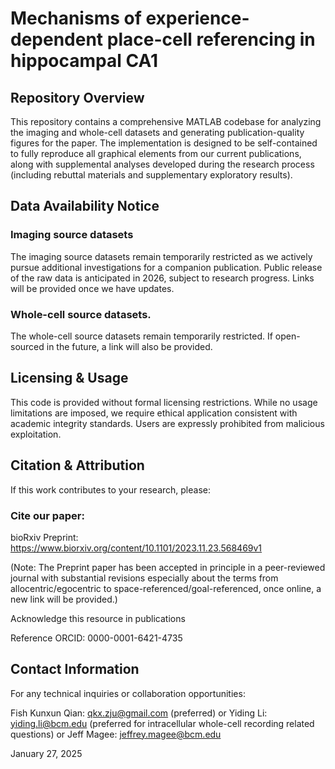 # Mechanisms of experience-dependent place-cell referencing in hippocampal CA1
## Repository Overview

This repository contains a comprehensive MATLAB codebase for analyzing the imaging and whole-cell datasets and generating publication-quality figures for the paper. The implementation is designed to be self-contained to fully reproduce all graphical elements from our current publications, along with supplemental analyses developed during the research process (including rebuttal materials and supplementary exploratory results). 

## Data Availability Notice
### Imaging source datasets
The imaging source datasets remain temporarily restricted as we actively pursue additional investigations for a companion publication. Public release of the raw data is anticipated in 2026, subject to research progress. Links will be provided once we have updates.

### Whole-cell source datasets.
The whole-cell source datasets remain temporarily restricted. If open-sourced in the future, a link will also be provided.


## Licensing & Usage

This code is provided without formal licensing restrictions. While no usage limitations are imposed, we require ethical application consistent with academic integrity standards. Users are expressly prohibited from malicious exploitation.

## Citation & Attribution

If this work contributes to your research, please:

### Cite our paper:
bioRxiv Preprint: https://www.biorxiv.org/content/10.1101/2023.11.23.568469v1 

(Note: The Preprint paper has been accepted in principle in a peer-reviewed journal with substantial revisions especially about the terms from allocentric/egocentric to space-referenced/goal-referenced, once online, a new link will be provided.)

Acknowledge this resource in publications

Reference ORCID: 0000-0001-6421-4735

## Contact Information
For any technical inquiries or collaboration opportunities:

Fish Kunxun Qian: qkx.zju@gmail.com (preferred) 
or
Yiding Li: yiding.li@bcm.edu (preferred for intracellular whole-cell recording related questions)
or 
Jeff Magee: jeffrey.magee@bcm.edu

January 27, 2025
